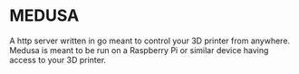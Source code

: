 # MEDUSA

A http server written in go meant to control your 3D printer from anywhere.
Medusa is meant to be run on a Raspberry Pi or similar device having access to your 3D printer.
